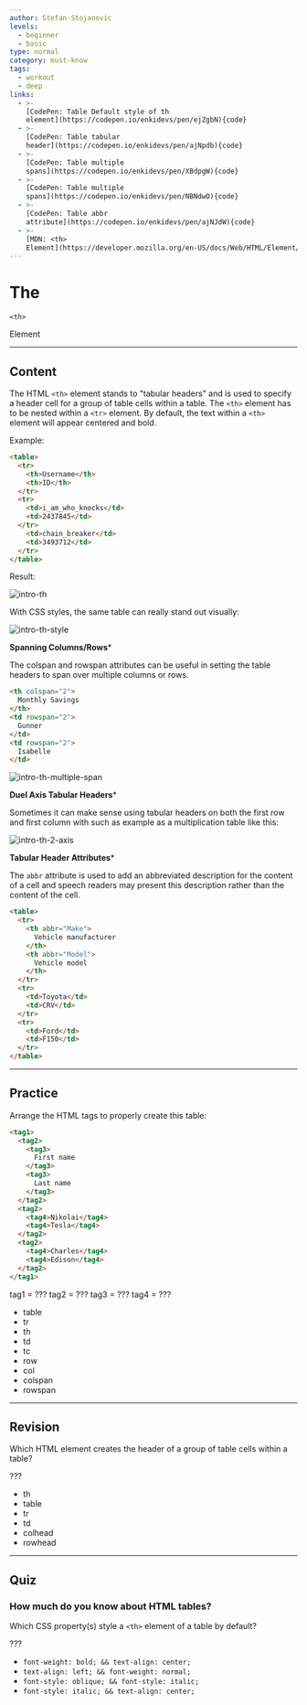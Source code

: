 ```yaml
---
author: Stefan-Stojanovic
levels:
  - beginner
  - basic
type: normal
category: must-know
tags:
  - workout
  - deep
links:
  - >-
    [CodePen: Table Default style of th
    element](https://codepen.io/enkidevs/pen/ejZgbN){code}
  - >-
    [CodePen: Table tabular
    header](https://codepen.io/enkidevs/pen/ajNpdb){code}
  - >-
    [CodePen: Table multiple
    spans](https://codepen.io/enkidevs/pen/XBdpgW){code}
  - >-
    [CodePen: Table multiple
    spans](https://codepen.io/enkidevs/pen/NBNdwO){code}
  - >-
    [CodePen: Table abbr
    attribute](https://codepen.io/enkidevs/pen/ajNJdW){code}
  - >-
    [MDN: <th>
    Element](https://developer.mozilla.org/en-US/docs/Web/HTML/Element/th){documentation}
---
```


# The 

`<th>`

 Element


---

## Content

The HTML `<th>` element  stands to "tabular headers" and is used to specify a header cell for a group of table cells within a table. The `<th>` element has to be nested within a `<tr>` element. By default, the text within a `<th>` element will appear centered and bold.

Example:

```html
<table>
  <tr>
    <th>Username</th>
    <th>ID</th>
  </tr>
  <tr>
    <td>i_am_who_knocks</td>
    <td>2437845</td>
  </tr>
    <td>chain_breaker</td>
    <td>3493712</td>
  </tr>
</table>
```

Result:

![intro-th](https://img.enkipro.com/08ad30fe1f17d0d9ef5938265cc3ab73.png)

With CSS styles, the same table can really stand out visually:

![intro-th-style](https://img.enkipro.com/4b6280a5034487480b8a09b7572836e1.png)

**Spanning Columns/Rows***

The colspan and rowspan attributes can be useful in setting the table headers to span over multiple columns or rows.

```html
<th colspan="2">
  Monthly Savings
</th>
<td rowspan="2">
  Gunner
</td>
<td rowspan="2">
  Isabelle
</td>
```

![intro-th-multiple-span](https://img.enkipro.com/49606d33d1129354ae51017b8561e95d.png)

**Duel Axis Tabular Headers***

Sometimes it can make sense using tabular headers on both the first row and first column with such as example as a multiplication table like this:  

![intro-th-2-axis](https://img.enkipro.com/b20b7fec413158c6bdd989187600cd0a.png)

**Tabular Header Attributes***

The `abbr` attribute is used to add an abbreviated description for the content of a cell and speech readers may present this description rather than the content of the cell.

```html
<table>
  <tr>
    <th abbr="Make">
      Vehicle manufacturer
    </th>
    <th abbr="Model">
      Vehicle model
    </th>
  </tr>
  <tr>
    <td>Toyota</td>
    <td>CRV</td>
  </tr>
  <tr>
    <td>Ford</td>
    <td>F150</td>
  </tr>
</table>
```


---

## Practice

Arrange the HTML tags to properly create this table:

```html
<tag1>
  <tag2>
    <tag3>
      First name
    </tag3>
    <tag3>
      Last name
    </tag3>
  </tag2>
  <tag2>
    <tag4>Nikolai</tag4>
    <tag4>Tesla</tag4>
  </tag2>
  <tag2>
    <tag4>Charles</tag4>
    <tag4>Edison</tag4>
  </tag2>
</tag1>
```

tag1 = ???
tag2 = ???
tag3 = ???
tag4 = ???

* table
* tr
* th
* td
* tc
* row
* col
* colspan
* rowspan


---

## Revision

Which HTML element creates the header of a group of table cells within a table?

???

* th
* table
* tr
* td
* colhead
* rowhead


---

## Quiz

### How much do you know about HTML tables?


Which CSS property(s) style a `<th>` element of a table by default?

???

* `font-weight: bold; && text-align: center;`
* `text-align: left; && font-weight: normal;`
* `font-style: oblique; && font-style: italic;`
* `font-style: italic; && text-align: center;`
